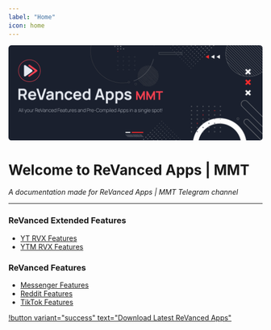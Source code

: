 ```yaml
---
label: "Home"
icon: home
---
```

![](/assets/cover/home-cover.png)

# Welcome to ReVanced Apps | MMT

<i>A documentation made for ReVanced Apps | MMT Telegram channel</i>

---

### ReVanced Extended Features
- [YT RVX Features](RVX-Features/YT-RVX-features/YT-RVX-Features.md)
- [YTM RVX Features](RVX-Features/YTM-RVX-features/YTM-RVX-Features.md)

### ReVanced Features
- [Messenger Features](RV-Features/messenger.md)
- [Reddit Features](RV-Features/reddit.md)
- [TikTok Features](RV-Features/tiktok.md)

[!button variant="success" text="Download Latest ReVanced Apps"](Download/download.md)
